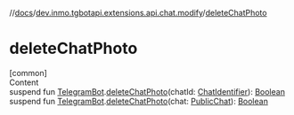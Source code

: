 //[docs](../../index.md)/[dev.inmo.tgbotapi.extensions.api.chat.modify](index.md)/[deleteChatPhoto](delete-chat-photo.md)



# deleteChatPhoto  
[common]  
Content  
suspend fun [TelegramBot](../dev.inmo.tgbotapi.bot/index.md#%5Bdev.inmo.tgbotapi.bot%2FTelegramBot%2F%2F%2FPointingToDeclaration%2F%5D%2FClasslikes%2F625018081).[deleteChatPhoto](delete-chat-photo.md)(chatId: [ChatIdentifier](../dev.inmo.tgbotapi.types/-chat-identifier/index.md)): [Boolean](https://kotlinlang.org/api/latest/jvm/stdlib/kotlin/-boolean/index.html)  
suspend fun [TelegramBot](../dev.inmo.tgbotapi.bot/index.md#%5Bdev.inmo.tgbotapi.bot%2FTelegramBot%2F%2F%2FPointingToDeclaration%2F%5D%2FClasslikes%2F625018081).[deleteChatPhoto](delete-chat-photo.md)(chat: [PublicChat](../dev.inmo.tgbotapi.types.chat.abstracts/-public-chat/index.md)): [Boolean](https://kotlinlang.org/api/latest/jvm/stdlib/kotlin/-boolean/index.html)  



